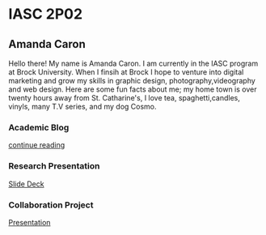 # IASC 2P02 

## Amanda Caron

Hello there! My name is Amanda Caron. I am currently in the IASC program at Brock University. When I finsih at Brock I hope to venture into digital marketing and grow my skills in graphic design, photography,videography and web design. Here are some fun facts about me; my home town is over twenty hours away from St. Catharine's, I love tea, spaghetti,candles, vinyls, many T.V series, and my dog Cosmo. 






### Academic Blog

[continue reading](blog.md)

### Research Presentation
[Slide Deck](reveal/index.html)


### Collaboration Project
[Presentation](Collaboration)
